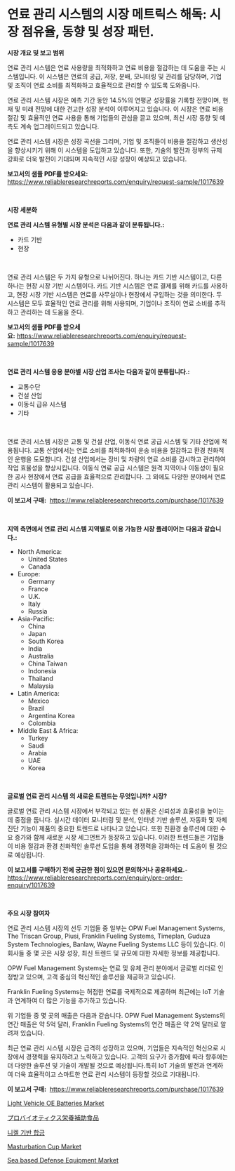 <p><h1>연료 관리 시스템의 시장 메트릭스 해독: 시장 점유율, 동향 및 성장 패턴.</h1></p><p><strong>시장 개요 및 보고 범위</strong></p>
<p><p>연료 관리 시스템은 연료 사용량을 최적화하고 연료 비용을 절감하는 데 도움을 주는 시스템입니다. 이 시스템은 연료의 공급, 저장, 분배, 모니터링 및 관리를 담당하며, 기업 및 조직이 연료 소비를 최적화하고 효율적으로 관리할 수 있도록 도와줍니다.</p><p>연료 관리 시스템 시장은 예측 기간 동안 14.5%의 연평균 성장률을 기록할 전망이며, 현재 및 미래 전망에 대한 견고한 성장 분석이 이루어지고 있습니다. 이 시장은 연료 비용 절감 및 효율적인 연료 사용을 통해 기업들의 관심을 끌고 있으며, 최신 시장 동향 및 예측도 계속 업그레이드되고 있습니다.</p><p>연료 관리 시스템 시장은 성장 곡선을 그리며, 기업 및 조직들이 비용을 절감하고 생산성을 향상시키기 위해 이 시스템을 도입하고 있습니다. 또한, 기술의 발전과 정부의 규제 강화로 더욱 발전이 기대되며 지속적인 시장 성장이 예상되고 있습니다.</p></p>
<p><strong>보고서의 샘플 PDF를 받으세요:</strong> <a href="https://www.reliableresearchreports.com/enquiry/request-sample/1017639">https://www.reliableresearchreports.com/enquiry/request-sample/1017639</a></p>
<p>&nbsp;</p>
<p><strong>시장 세분화</strong></p>
<p><strong>연료 관리 시스템 유형별 시장 분석은 다음과 같이 분류됩니다.:</strong></p>
<p><ul><li>카드 기반</li><li>현장</li></ul></p>
<p>&nbsp;</p>
<p><p>연료 관리 시스템은 두 가지 유형으로 나뉘어진다. 하나는 카드 기반 시스템이고, 다른 하나는 현장 시장 기반 시스템이다. 카드 기반 시스템은 연료 결제를 위해 카드를 사용하고, 현장 시장 기반 시스템은 연료를 사무실이나 현장에서 구입하는 것을 의미한다. 두 시스템은 모두 효율적인 연료 관리를 위해 사용되며, 기업이나 조직이 연료 소비를 추적하고 관리하는 데 도움을 준다.</p></p>
<p><strong>보고서의 샘플 PDF를 받으세요:</strong>&nbsp;<a href="https://www.reliableresearchreports.com/enquiry/request-sample/1017639">https://www.reliableresearchreports.com/enquiry/request-sample/1017639</a></p>
<p>&nbsp;</p>
<p><strong> 연료 관리 시스템 응용 분야별 시장 산업 조사는 다음과 같이 분류됩니다.:</strong></p>
<p><ul><li>교통수단</li><li>건설 산업</li><li>이동식 급유 시스템</li><li>기타</li></ul></p>
<p>&nbsp;</p>
<p><p>연료 관리 시스템 시장은 교통 및 건설 산업, 이동식 연료 공급 시스템 및 기타 산업에 적용됩니다. 교통 산업에서는 연료 소비를 최적화하여 운송 비용을 절감하고 환경 친화적인 운행을 도모합니다. 건설 산업에서는 장비 및 차량의 연료 소비를 감시하고 관리하여 작업 효율성을 향상시킵니다. 이동식 연료 공급 시스템은 원격 지역이나 이동성이 필요한 공사 현장에서 연료 공급을 효율적으로 관리합니다. 그 외에도 다양한 분야에서 연료 관리 시스템이 활용되고 있습니다.</p></p>
<p><strong>이 보고서 구매:</strong>&nbsp; <a href="https://www.reliableresearchreports.com/purchase/1017639">https://www.reliableresearchreports.com/purchase/1017639</a></p>
<p>&nbsp;</p>
<p><strong>지역 측면에서 연료 관리 시스템 지역별로 이용 가능한 시장 플레이어는 다음과 같습니다.:</strong></p>
<p><ul>
    <li>
        North America:
        <ul>
            <li>United States</li>
            <li>Canada</li>
        </ul>
    </li>
    <li>
        Europe:
        <ul>
            <li>Germany</li>
            <li>France</li>
            <li>U.K.</li>
            <li>Italy</li>
            <li>Russia</li>
        </ul>
    </li>
    <li>
        Asia-Pacific:
        <ul>
            <li>China</li>
            <li>Japan</li>
            <li>South Korea</li>
            <li>India</li>
            <li>Australia</li>
            <li>China Taiwan</li>
            <li>Indonesia</li>
            <li>Thailand</li>
            <li>Malaysia</li>
        </ul>
    </li>
    <li>
        Latin America:
        <ul>
            <li>Mexico</li>
            <li>Brazil</li>
            <li>Argentina Korea</li>
            <li>Colombia</li>
        </ul>
    </li>
    <li>
        Middle East & Africa:
        <ul>
            <li>Turkey</li>
            <li>Saudi</li>
            <li>Arabia</li>
            <li>UAE</li>
            <li>Korea</li>
        </ul>
    </li>
    </ul></p>
<p>&nbsp;</p>
<p><strong>글로벌 연료 관리 시스템 의 새로운 트렌드는 무엇입니까? 시장?</strong></p>
<p><p>글로벌 연료 관리 시스템 시장에서 부각되고 있는 현 상품은 신뢰성과 효율성을 높이는 데 중점을 둡니다. 실시간 데이터 모니터링 및 분석, 인터넷 기반 솔루션, 자동화 및 자체 진단 기능이 제품의 중요한 트렌드로 나타나고 있습니다. 또한 친환경 솔루션에 대한 수요 증가와 함께 새로운 시장 세그먼트가 등장하고 있습니다. 이러한 트렌드들은 기업들이 비용 절감과 환경 친화적인 솔루션 도입을 통해 경쟁력을 강화하는 데 도움이 될 것으로 예상됩니다.</p></p>
<p><strong>이 보고서를 구매하기 전에 궁금한 점이 있으면 문의하거나 공유하세요.</strong>- <a href="https://www.reliableresearchreports.com/enquiry/pre-order-enquiry/1017639">https://www.reliableresearchreports.com/enquiry/pre-order-enquiry/1017639</a></p>
<p>&nbsp;</p>
<p><strong>주요 시장 참여자</strong></p>
<p><p>연료 관리 시스템 시장의 선두 기업들 중 일부는 OPW Fuel Management Systems, The Triscan Group, Piusi, Franklin Fueling Systems, Timeplan, Guduza System Technologies, Banlaw, Wayne Fueling Systems LLC 등이 있습니다. 이 회사들 중 몇 곳은 시장 성장, 최신 트렌드 및 규모에 대한 자세한 정보를 제공합니다.</p><p>OPW Fuel Management Systems는 연료 및 유체 관리 분야에서 글로벌 리더로 인정받고 있으며, 고객 중심의 혁신적인 솔루션을 제공하고 있습니다.</p><p>Franklin Fueling Systems는 허접한 연료를 국제적으로 제공하며 최근에는 IoT 기술과 연계하여 더 많은 기능을 추가하고 있습니다.</p><p>위 기업들 중 몇 곳의 매출은 다음과 같습니다. OPW Fuel Management Systems의 연간 매출은 약 5억 달러, Franklin Fueling Systems의 연간 매출은 약 2억 달러로 알려져 있습니다.</p><p>최근 연료 관리 시스템 시장은 급격히 성장하고 있으며, 기업들은 지속적인 혁신으로 시장에서 경쟁력을 유지하려고 노력하고 있습니다. 고객의 요구가 증가함에 따라 향후에는 더 다양한 솔루션 및 기술이 개발될 것으로 예상됩니다.특히 IoT 기술의 발전과 연계하여 더욱 효율적이고 스마트한 연료 관리 시스템이 등장할 것으로 기대됩니다.</p></p>
<p><strong>이 보고서 구매:</strong>&nbsp;&nbsp;<a href="https://www.reliableresearchreports.com/purchase/1017639">https://www.reliableresearchreports.com/purchase/1017639</a></p>
<p><p><a href="https://view.publitas.com/reportprime-1/light-vehicle-oe-batteries-market-size-evaluating-its-market-trends-growth-and-projections-2024-2031/">Light Vehicle OE Batteries Market</a></p><p><a href="https://github.com/adcxff01450218/Market-Research-Report-List-1/blob/main/3821898190066.md">プロバイオティクス栄養補助食品</a></p><p><a href="https://github.com/vsn7qpua81q/Market-Research-Report-List-1/blob/main/5027503189941.md">니켈 기반 합금</a></p><p><a href="https://changeable-paste-463.notion.site/Masturbation-Cup-Market-Analysis-and-Market-Size-Global-Industry-Overview-Market-Segmentation-and--8b188a2b057744898322cb65ae33611f">Masturbation Cup Market</a></p><p><a href="https://issuu.com/reportprime-2/docs/sea-based-defense-equipment-market-size-2030.pptx">Sea based Defense Equipment Market</a></p></p>
